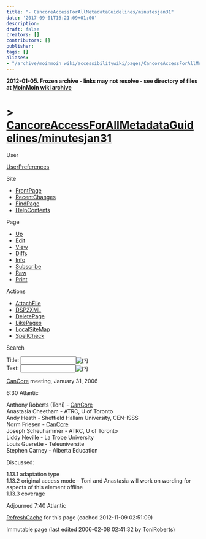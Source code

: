 ```yaml
---
title: "- CancoreAccessForAllMetadataGuidelines/minutesjan31"
date: '2017-09-01T16:21:09+01:00'
description: 
draft: false
creators: []
contributors: []
publisher: 
tags: []
aliases:
- "/archive/moinmoin_wiki/accessibilitywiki/pages/CancoreAccessForAllMetadataGuidelines_2fminutesjan31.html"
---
```


**2012-01-05. Frozen archive - links may not resolve - see directory of files at [MoinMoin wiki archive](/moinmoin-wiki-archive/)**

# > [CancoreAccessForAllMetadataGuidelines/minutesjan31](http://dublincore.org/accessibilitywiki/CancoreAccessForAllMetadataGuidelines_2fminutesjan31?action=fullsearch&value=%2Fminutesjan31&literal=1&case=1&context=40 "Click here to do a full-text search for this title")

User

 [UserPreferences](http://dublincore.org/accessibilitywiki/UserPreferences)
  

Site

- [FrontPage](http://dublincore.org/accessibilitywiki/FrontPage)
- [RecentChanges](http://dublincore.org/accessibilitywiki/RecentChanges)
- [FindPage](http://dublincore.org/accessibilitywiki/FindPage)
- [HelpContents](http://dublincore.org/accessibilitywiki/HelpContents)

Page

- [Up](http://dublincore.org/accessibilitywiki/CancoreAccessForAllMetadataGuidelines "Up")
- [Edit](http://dublincore.org/accessibilitywiki/CancoreAccessForAllMetadataGuidelines_2fminutesjan31?action=edit "Edit")
- [View](http://dublincore.org/accessibilitywiki/CancoreAccessForAllMetadataGuidelines_2fminutesjan31 "View")
- [Diffs](http://dublincore.org/accessibilitywiki/CancoreAccessForAllMetadataGuidelines_2fminutesjan31?action=diff "Diffs")
- [Info](http://dublincore.org/accessibilitywiki/CancoreAccessForAllMetadataGuidelines_2fminutesjan31?action=info "Info")
- [Subscribe](http://dublincore.org/accessibilitywiki/CancoreAccessForAllMetadataGuidelines_2fminutesjan31?action=subscribe "Subscribe")
- [Raw](http://dublincore.org/accessibilitywiki/CancoreAccessForAllMetadataGuidelines_2fminutesjan31?action=raw "Raw")
- [Print](http://dublincore.org/accessibilitywiki/CancoreAccessForAllMetadataGuidelines_2fminutesjan31?action=print "Print")

Actions

- [AttachFile](http://dublincore.org/accessibilitywiki/CancoreAccessForAllMetadataGuidelines_2fminutesjan31?action=AttachFile)
- [DSP2XML](http://dublincore.org/accessibilitywiki/CancoreAccessForAllMetadataGuidelines_2fminutesjan31?action=DSP2XML)
- [DeletePage](http://dublincore.org/accessibilitywiki/CancoreAccessForAllMetadataGuidelines_2fminutesjan31?action=DeletePage)
- [LikePages](http://dublincore.org/accessibilitywiki/CancoreAccessForAllMetadataGuidelines_2fminutesjan31?action=LikePages)
- [LocalSiteMap](http://dublincore.org/accessibilitywiki/CancoreAccessForAllMetadataGuidelines_2fminutesjan31?action=LocalSiteMap)
- [SpellCheck](http://dublincore.org/accessibilitywiki/CancoreAccessForAllMetadataGuidelines_2fminutesjan31?action=SpellCheck)

Search

<form method="POST" action="/accessibilitywiki/CancoreAccessForAllMetadataGuidelines_2fminutesjan31">
<p>
<input name="action" value="inlinesearch" type="hidden">
<input name="context" value="40" type="hidden">
Title: <input name="text_title" size="15" maxlength="50" type="text"><input src="CancoreAccessForAllMetadataGuidelines_2fminutesjan31_files/moin-search.png" name="button_title" alt="[?]" type="image"><br>Text: <input name="text_full" size="15" maxlength="50" type="text"><input src="CancoreAccessForAllMetadataGuidelines_2fminutesjan31_files/moin-search.png" name="button_full" alt="[?]" type="image">
</p>
</form>

 [CanCore](http://dublincore.org/accessibilitywiki/CanCore) meeting, January 31, 2006 

6:30 Atlantic

Anthony Roberts (Toni) - [CanCore](http://dublincore.org/accessibilitywiki/CanCore)  
 Anastasia Cheetham - ATRC, U of Toronto  
 Andy Heath - Sheffield Hallam University, CEN-ISSS  
 Norm Friesen - [CanCore](http://dublincore.org/accessibilitywiki/CanCore)  
 Joseph Scheuhammer - ATRC, U of Toronto  
 Liddy Neville - La Trobe University  
 Louis Guerette - Teleuniversite  
 Stephen Carney - Alberta Education

Discussed:

1.13.1 adaptation type  
 1.13.2 original access mode - Toni and Anastasia will work on wording for aspects of this element offline  
 1.13.3 coverage

Adjourned 7:40 Atlantic

 [RefreshCache](http://dublincore.org/accessibilitywiki/CancoreAccessForAllMetadataGuidelines_2fminutesjan31?action=refresh&arena=Page.py&key=CancoreAccessForAllMetadataGuidelines_2fminutesjan31.text_html) for this page (cached 2012-11-09 02:51:09)  

Immutable page (last edited 2006-02-08 02:41:32 by ToniRoberts)

